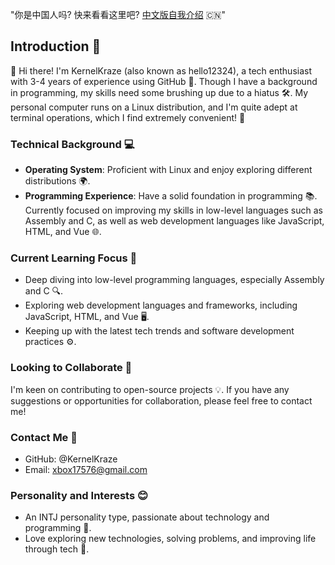 "你是中国人吗? 快来看看这里吧? [中文版自我介绍](./README_CN.md) 🇨🇳"

## Introduction 🌟

👋 Hi there! I'm KernelKraze (also known as hello12324), a tech enthusiast with 3-4 years of experience using GitHub 🚀. Though I have a background in programming, my skills need some brushing up due to a hiatus 🛠️. My personal computer runs on a Linux distribution, and I'm quite adept at terminal operations, which I find extremely convenient! 🐧

### Technical Background 💻
- **Operating System**: Proficient with Linux and enjoy exploring different distributions 🌍.
- **Programming Experience**: Have a solid foundation in programming 📚. Currently focused on improving my skills in low-level languages such as Assembly and C, as well as web development languages like JavaScript, HTML, and Vue 🌐.

### Current Learning Focus 🎯
- Deep diving into low-level programming languages, especially Assembly and C 🔍.
- Exploring web development languages and frameworks, including JavaScript, HTML, and Vue 🖥️.
- Keeping up with the latest tech trends and software development practices ⚙️.

### Looking to Collaborate 🤝
I'm keen on contributing to open-source projects 💡. If you have any suggestions or opportunities for collaboration, please feel free to contact me!

### Contact Me 📩
- GitHub: @KernelKraze
- Email: xbox17576@gmail.com

### Personality and Interests 😊
- An INTJ personality type, passionate about technology and programming 💖.
- Love exploring new technologies, solving problems, and improving life through tech 🔧.
